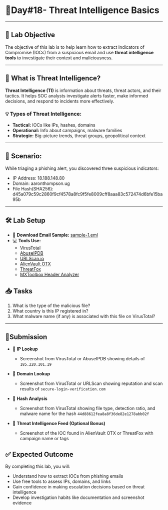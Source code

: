 # 🚀Day#18- Threat Intelligence Basics

---

## 🎯 **Lab Objective**

The objective of this lab is to help learn how to extract Indicators of Compromise (IOCs) from a suspicious email and use **threat intelligence tools** to investigate their context and maliciousness.


---

## 📘 **What is Threat Intelligence?**

**Threat Intelligence (TI)** is information about threats, threat actors, and their tactics. It helps SOC analysts investigate alerts faster, make informed decisions, and respond to incidents more effectively.

### 💡 Types of Threat Intelligence:
- **Tactical:** IOCs like IPs, hashes, domains
- **Operational:** Info about campaigns, malware families
- **Strategic:** Big-picture trends, threat groups, geopolitical context

---

## 💼 **Scenario:**

While triaging a phishing alert, you discovered three suspicious indicators:

- IP Address: 18.188.148.80
- Domain: aaronthompson.ug
- File Hash(SHA256): d45a079c59c2860f9cf4578a8fc9f5fe8009cff8aaa83c572474d6bfe15ba95b

---

## 🛠️ **Lab Setup**

- 📩 **Download Email Sample:** [sample-1.eml](sandbox:/mnt/data/sample-1.eml)  
- 💻 **Tools Use:**
  - [VirusTotal](https://www.virustotal.com)
  - [AbuseIPDB](https://abuseipdb.com)
  - [URLScan.io](https://urlscan.io)
  - [AlienVault OTX](https://otx.alienvault.com/)
  - [ThreatFox](https://threatfox.abuse.ch/)
  - [MXToolbox Header Analyzer](https://mxtoolbox.com/EmailHeaders.aspx)


## 📥 **Tasks**

1. What is the type of the malicious file?
2. What country is this IP registered in?  
3. What malware name (if any) is associated with this file on VirusTotal?

---

## 📸Submission

- 🔹 **IP Lookup**  
  - Screenshot from VirusTotal or AbuseIPDB showing details of `185.220.101.19`

- 🔹 **Domain Lookup**  
  - Screenshot from VirusTotal or URLScan showing reputation and scan results of `secure-login-verification.com`

- 🔹 **Hash Analysis**  
  - Screenshot from VirusTotal showing file type, detection ratio, and malware name for the hash `44d88612fea8a8f36de82e1278abb02f`

- 🔹 **Threat Intelligence Feed (Optional Bonus)**  
  - Screenshot of the IOC found in AlienVault OTX or ThreatFox with campaign name or tags

## ✅ **Expected Outcome**

By completing this lab, you will:
- Understand how to extract IOCs from phishing emails  
- Use free tools to assess IPs, domains, and links  
- Gain confidence in making escalation decisions based on threat intelligence  
- Develop investigation habits like documentation and screenshot evidence